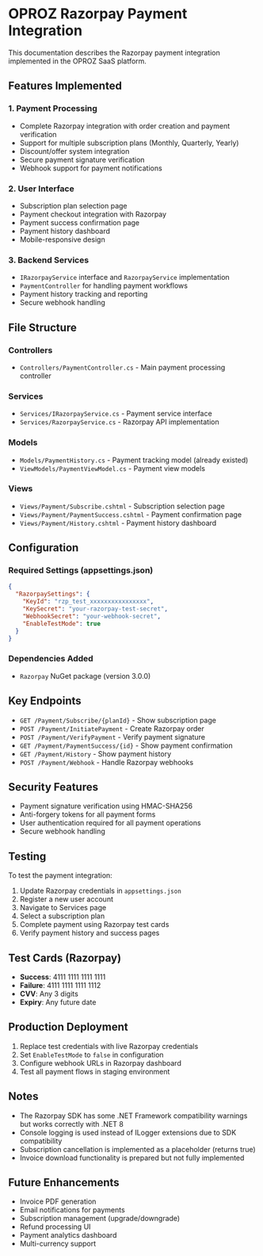 # OPROZ Razorpay Payment Integration

This documentation describes the Razorpay payment integration implemented in the OPROZ SaaS platform.

## Features Implemented

### 1. Payment Processing
- Complete Razorpay integration with order creation and payment verification
- Support for multiple subscription plans (Monthly, Quarterly, Yearly)
- Discount/offer system integration
- Secure payment signature verification
- Webhook support for payment notifications

### 2. User Interface
- Subscription plan selection page
- Payment checkout integration with Razorpay
- Payment success confirmation page
- Payment history dashboard
- Mobile-responsive design

### 3. Backend Services
- `IRazorpayService` interface and `RazorpayService` implementation
- `PaymentController` for handling payment workflows
- Payment history tracking and reporting
- Secure webhook handling

## File Structure

### Controllers
- `Controllers/PaymentController.cs` - Main payment processing controller

### Services
- `Services/IRazorpayService.cs` - Payment service interface
- `Services/RazorpayService.cs` - Razorpay API implementation

### Models
- `Models/PaymentHistory.cs` - Payment tracking model (already existed)
- `ViewModels/PaymentViewModel.cs` - Payment view models

### Views
- `Views/Payment/Subscribe.cshtml` - Subscription selection page
- `Views/Payment/PaymentSuccess.cshtml` - Payment confirmation page
- `Views/Payment/History.cshtml` - Payment history dashboard

## Configuration

### Required Settings (appsettings.json)
```json
{
  "RazorpaySettings": {
    "KeyId": "rzp_test_xxxxxxxxxxxxxxxx",
    "KeySecret": "your-razorpay-test-secret",
    "WebhookSecret": "your-webhook-secret",
    "EnableTestMode": true
  }
}
```

### Dependencies Added
- `Razorpay` NuGet package (version 3.0.0)

## Key Endpoints

- `GET /Payment/Subscribe/{planId}` - Show subscription page
- `POST /Payment/InitiatePayment` - Create Razorpay order
- `POST /Payment/VerifyPayment` - Verify payment signature
- `GET /Payment/PaymentSuccess/{id}` - Show payment confirmation
- `GET /Payment/History` - Show payment history
- `POST /Payment/Webhook` - Handle Razorpay webhooks

## Security Features

- Payment signature verification using HMAC-SHA256
- Anti-forgery tokens for all payment forms
- User authentication required for all payment operations
- Secure webhook handling

## Testing

To test the payment integration:

1. Update Razorpay credentials in `appsettings.json`
2. Register a new user account
3. Navigate to Services page
4. Select a subscription plan
5. Complete payment using Razorpay test cards
6. Verify payment history and success pages

## Test Cards (Razorpay)

- **Success**: 4111 1111 1111 1111
- **Failure**: 4111 1111 1111 1112
- **CVV**: Any 3 digits
- **Expiry**: Any future date

## Production Deployment

1. Replace test credentials with live Razorpay credentials
2. Set `EnableTestMode` to `false` in configuration
3. Configure webhook URLs in Razorpay dashboard
4. Test all payment flows in staging environment

## Notes

- The Razorpay SDK has some .NET Framework compatibility warnings but works correctly with .NET 8
- Console logging is used instead of ILogger extensions due to SDK compatibility
- Subscription cancellation is implemented as a placeholder (returns true)
- Invoice download functionality is prepared but not fully implemented

## Future Enhancements

- Invoice PDF generation
- Email notifications for payments
- Subscription management (upgrade/downgrade)
- Refund processing UI
- Payment analytics dashboard
- Multi-currency support